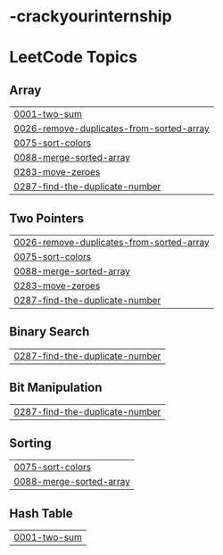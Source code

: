 # -crackyourinternship
<!---LeetCode Topics Start-->
# LeetCode Topics
## Array
|  |
| ------- |
| [0001-two-sum](https://github.com/cloudwithbhawna/-crackyourinternship/tree/master/0001-two-sum) |
| [0026-remove-duplicates-from-sorted-array](https://github.com/cloudwithbhawna/-crackyourinternship/tree/master/0026-remove-duplicates-from-sorted-array) |
| [0075-sort-colors](https://github.com/cloudwithbhawna/-crackyourinternship/tree/master/0075-sort-colors) |
| [0088-merge-sorted-array](https://github.com/cloudwithbhawna/-crackyourinternship/tree/master/0088-merge-sorted-array) |
| [0283-move-zeroes](https://github.com/cloudwithbhawna/-crackyourinternship/tree/master/0283-move-zeroes) |
| [0287-find-the-duplicate-number](https://github.com/cloudwithbhawna/-crackyourinternship/tree/master/0287-find-the-duplicate-number) |
## Two Pointers
|  |
| ------- |
| [0026-remove-duplicates-from-sorted-array](https://github.com/cloudwithbhawna/-crackyourinternship/tree/master/0026-remove-duplicates-from-sorted-array) |
| [0075-sort-colors](https://github.com/cloudwithbhawna/-crackyourinternship/tree/master/0075-sort-colors) |
| [0088-merge-sorted-array](https://github.com/cloudwithbhawna/-crackyourinternship/tree/master/0088-merge-sorted-array) |
| [0283-move-zeroes](https://github.com/cloudwithbhawna/-crackyourinternship/tree/master/0283-move-zeroes) |
| [0287-find-the-duplicate-number](https://github.com/cloudwithbhawna/-crackyourinternship/tree/master/0287-find-the-duplicate-number) |
## Binary Search
|  |
| ------- |
| [0287-find-the-duplicate-number](https://github.com/cloudwithbhawna/-crackyourinternship/tree/master/0287-find-the-duplicate-number) |
## Bit Manipulation
|  |
| ------- |
| [0287-find-the-duplicate-number](https://github.com/cloudwithbhawna/-crackyourinternship/tree/master/0287-find-the-duplicate-number) |
## Sorting
|  |
| ------- |
| [0075-sort-colors](https://github.com/cloudwithbhawna/-crackyourinternship/tree/master/0075-sort-colors) |
| [0088-merge-sorted-array](https://github.com/cloudwithbhawna/-crackyourinternship/tree/master/0088-merge-sorted-array) |
## Hash Table
|  |
| ------- |
| [0001-two-sum](https://github.com/cloudwithbhawna/-crackyourinternship/tree/master/0001-two-sum) |
<!---LeetCode Topics End-->